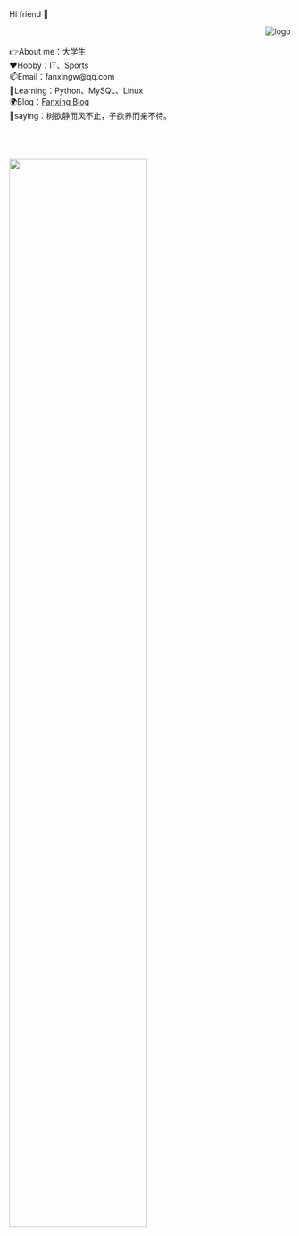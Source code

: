 <html>
Hi friend 👋
<p>
<img src="https://github-readme-stats.vercel.app/api?username=fanxing9420&show_icons=true&theme=dark&count_private=true" alt="logo" align="right" style="margin-bottom: 20px;" />  
</p>
<br><br>
👉About me：大学生 <br>
❤️Hobby：IT、Sports <br>
📫Email：fanxingw@qq.com <br>
🌱Learning：Python、MySQL、Linux <br>
🌍Blog：<a href="https://www.fanxingw.cn">Fanxing Blog</a> <br>
💪saying：树欲静而风不止，子欲养而亲不待。
<br><br><br><br><br>

<!-- ![Github Stats](https://github-readme-stats.vercel.app/api?username=fanxing9420&show_icons=true&theme=dark&count_private=true)<br> -->
<!-- ![Most Used Languages](https://github-readme-stats.vercel.app/api/top-langs/?username=fanxing9420&theme=dark&layout=compact) -->
<body background="https://www.kaisir.cn/img/code.gif">

<img align="center" src="https://camo.githubusercontent.com/64c027195853012c7ecf4382257fe11062f1af47111bf66b80601ae461cc1e83/68747470733a2f2f63646e2e6a7364656c6976722e6e65742f67682f786d756c692f786d756c69506963407069632f323032302f64696e6f2e676966" width="70%" data-canonical-src="https://cdn.jsdelivr.net/gh/xmuli/xmuliPic@pic/2020/dino.gif" style="max-width: 100%;">
</body>
</html>
<!-- ![Github Stats](https://github-readme-stats.vercel.app/api?username=fanxing9420&show_icons=true&theme=dark&count_private=true)<br> -->
<!-- <table border="0">
  <tr>
    <td width="75%">
      <h1>张三</h1>
      <p><b>硕士研究生</b></p>
      <p><b>××大学××学院</b></p>
      <p><b>邮箱：1234567789@qq.com</b></p>
      <p><b>地址：××市××区××路××号××大学，××楼，邮编×××</b></p>
    </td>
    <td width="25%">
      <img src="/zhengjianzhao.jpg" width="100%">      % 插入证件照代码
    </td>
  </tr>
</table> -->
